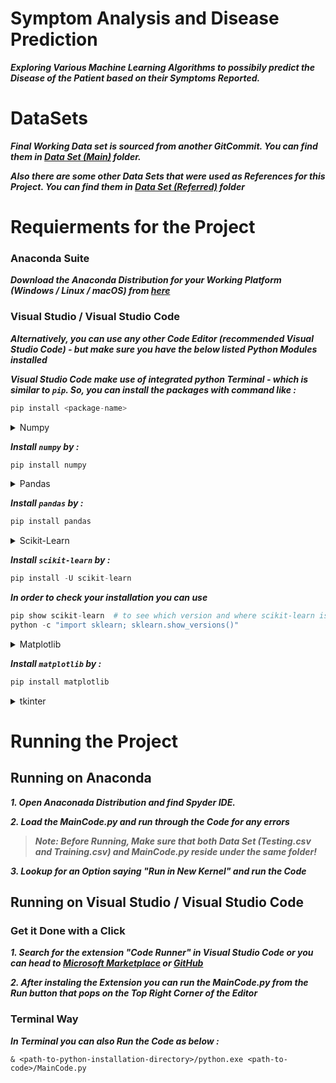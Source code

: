 # Symptom Analysis and Disease Prediction

***Exploring Various Machine Learning Algorithms to possibily predict the Disease of the Patient based on their Symptoms Reported.***

# DataSets

***Final Working Data set is sourced from another GitCommit. You can find them in [Data Set (Main)](https://github.com/abhinavbharadwajr/symptomanalysisanddiseaseprdiction/tree/master/Data%20Set%20(Main)) folder.***

***Also there are some other Data Sets that were used as References for this Project. You can find them in [Data Set (Referred)](https://github.com/abhinavbharadwajr/symptomanalysisanddiseaseprdiction/tree/master/Data%20Set%20(Refered)) folder***

# Requierments for the Project

### **Anaconda Suite**

***Download the Anaconda Distribution for your Working Platform (Windows / Linux / macOS) from [here](https://www.anaconda.com/products/distribution#Downloads)***

### **Visual Studio / Visual Studio Code**

***Alternatively, you can use any other Code Editor (recommended Visual Studio Code) - but make sure you have the below listed Python Modules installed***

***Visual Studio Code make use of integrated python Terminal - which is similar to `pip`. So, you can install the packages with command like :***
```python
pip install <package-name>
```

<details><summary> Numpy </summary>
<p>

***[Numpy](https://numpy.org/) is a library for the Python programming language, adding support for large, multi-dimensional arrays and matrices, along with a large collection of high-level mathematical functions to operate on these arrays.***
</p>
</details>

***Install `numpy` by :***
```python
pip install numpy
```

<details><summary> Pandas </summary>
<p>

***[pandas](https://pandas.pydata.org/) is a software library written for the Python programming language for data manipulation and analysis. In particular, it offers data structures and operations for manipulating numerical tables and time series.***
</p>
</details>

***Install `pandas` by :***
```python
pip install pandas
```

<details><summary> Scikit-Learn </summary>
<p>

***[Scikit-learn](https://scikit-learn.org/) (a.k.a. sklearn) is a free software machine learning library for the Python programming language. It features various classification, regression and clustering algorithms including support-vector machines, random forests, gradient boosting, k-means and DBSCAN, and is designed to interoperate with the Python numerical and scientific libraries NumPy and SciPy.***

</p>
</details>

***Install `scikit-learn` by :***
```python
pip install -U scikit-learn
```

***In order to check your installation you can use***
```python
pip show scikit-learn  # to see which version and where scikit-learn is installed
python -c "import sklearn; sklearn.show_versions()"
```

<details><summary> Matplotlib </summary>
<p>

***[Matplotlib](https://matplotlib.org/) is a plotting library for the Python programming language and its numerical mathematics extension NumPy. It provides an object-oriented API for embedding plots into applications using general-purpose GUI toolkits like Tkinter, wxPython, Qt, or GTK.***

***for Matplotlib and Python see [Python Tutorial](https://matplotlib.org/stable/tutorials/introductory/pyplot.html)***

</p>
</details>

***Install `matplotlib` by :***
```python
pip install matplotlib
```

<details><summary> tkinter </summary>
<p>

***[tkinter](https://docs.python.org/3/library/tkinter.html#module-tkinter) (“Tk interface”) is the standard Python interface to the Tcl/Tk GUI toolkit. Both Tk and tkinter are available on most Unix platforms, including macOS, as well as on Windows systems.***

***Running python -m tkinter from the command line should open a window demonstrating a simple Tk interface, letting you know that tkinter is properly installed on your system, and also showing what version of Tcl/Tk is installed.***

> ***tkinter is an in-build library module - installation is not required***

</p>
</details>

# Running the Project

## Running on Anaconda

***1. Open Anaconada Distribution and find Spyder IDE.***

***2. Load the MainCode.py and run through the Code for any errors***

> ***Note: Before Running, Make sure that both Data Set (Testing.csv and Training.csv) and MainCode.py reside under the same folder!***

***3. Lookup for an Option saying "Run in New Kernel" and run the Code***

## Running on Visual Studio / Visual Studio Code

### Get it Done with a Click

***1. Search for the extension "Code Runner" in Visual Studio Code or you can head to [Microsoft Marketplace](https://marketplace.visualstudio.com/items?itemName=formulahendry.code-runner) or [GitHub](https://github.com/formulahendry/vscode-code-runner)***

***2. After instaling the Extension you can run the MainCode.py from the Run button that pops on the Top Right Corner of the Editor***

### Terminal Way

***In Terminal you can also Run the Code as below :***
```
& <path-to-python-installation-directory>/python.exe <path-to-code>/MainCode.py
```

</p>
</details>
